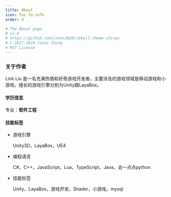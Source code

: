 ```yaml
---
title: About
icon: fas fa-info
order: 4

# The About page
# v2.0
# https://github.com/cotes2020/jekyll-theme-chirpy
# © 2017-2019 Cotes Chung
# MIT License
---
```


### 关于作者

Link Liu 是一名充满热情和好奇游戏开发者，主要涉及的游戏领域是移动游戏和小游戏，擅长的游戏引擎分别为Unity跟LayaBox。

#### 学历信息

专业：**软件工程**

#### 技能标签

- 游戏引擎

  Unity3D，LayaBox，UE4

- 编程语言

  C#，C++，JavaScript，Lua，TypeScript，Java，会一点点python

- 技能标签

  Unity，LayaBox，游戏开发，Shader，小游戏，mysql



